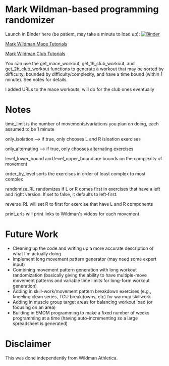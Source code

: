 # Mark Wildman-based programming randomizer

Launch in Binder here (be patient, may take a minute to load up):
[![Binder](https://mybinder.org/badge_logo.svg)](https://mybinder.org/v2/gh/brugaltheelder/wildmanprogramming/main)

[Mark Wildman Mace Tutorials](https://www.youtube.com/watch?v=2PRpaJERX3E&list=PLk4oYPJ7TXKh050XTrfVFjPtDSeqYCfsh)

[Mark Wildman Club Tutorials](https://www.youtube.com/watch?v=Exuf3a7RhYs&list=PLk4oYPJ7TXKgVZH0qykDznDeaAcFImRuS)

You can use the get_mace_workout, get_1h_club_workout, and get_2h_club_workout functions to generate a workout that
may be sorted by difficulty, bounded by difficulty/complexity, and have a time bound (within 1 minute). See notes for details.

I added URLs to the mace workouts, will do for the club ones eventually


# Notes
time_limit is the number of movements/variations you plan on doing, each assumed to be 1 minute

only_isolation --> if true, only chooses L and R isloation exercises

only_alternating --> if true, only chooses alternating exercises

level_lower_bound and level_upper_bound are bounds on the complexity of movement

order_by_level sorts the exercises in order of least complex to most complex

randomize_RL randomizes if L or R comes first in exercises that have a left and right version. If set to false, it defaults to left-first.

reverse_RL will set R to first for exercise that have L and R components

print_urls will print links to Wildman's videos for each movement

# Future Work

* Cleaning up the code and writing up a more accurate description of what I'm actually doing
* Implement long movement pattern generator (may need some expert input)
* Combining movement pattern generation with long workout randomization (basically giving the ability to have multiple-move movement patterns and variable time limits for long-form workout generation)
* Adding in skill-work/movement pattern breakdown exercises (e.g., kneeling clean series, TGU breakdowns, etc) for warmup skillwork
* Adding in muscle group target areas for balancing workout load (or focusing on an area)
* Building in EMOM programming to make a fixed number of weeks programming at a time (having auto-incrementing so a large spreadsheet is generated)


# Disclaimer

This was done independently from Wildman Athletica. 

